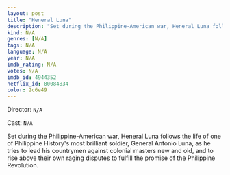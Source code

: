 ```yaml
---
layout: post
title: "Heneral Luna"
description: "Set during the Philippine-American war, Heneral Luna follows the life of one of Philippine History's most brilliant soldier, General Antonio Luna, as he tries to lead his countrymen against colonial masters new and old, and to rise above their own raging disputes to fulfill the promise of the Philippine Revolution..."
kind: N/A
genres: [N/A]
tags: N/A 
language: N/A
year: N/A
imdb_rating: N/A
votes: N/A
imdb_id: 4944352
netflix_id: 80084834
color: 2c6e49
---
```

Director: `N/A`  

Cast: `N/A` 

Set during the Philippine-American war, Heneral Luna follows the life of one of Philippine History's most brilliant soldier, General Antonio Luna, as he tries to lead his countrymen against colonial masters new and old, and to rise above their own raging disputes to fulfill the promise of the Philippine Revolution.